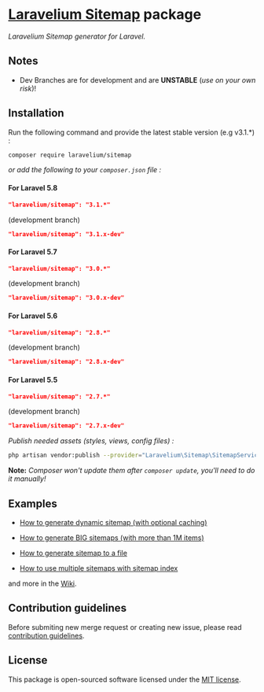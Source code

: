 # **[Laravelium Sitemap](https://laravelium.com) package**

*Laravelium Sitemap generator for Laravel.*

## Notes

- Dev Branches are for development and are **UNSTABLE** (*use on your own risk*)!

## Installation

Run the following command and provide the latest stable version (e.g v3.1.\*) :

```bash
composer require laravelium/sitemap
```

*or add the following to your `composer.json` file :*

#### For Laravel 5.8
```json
"laravelium/sitemap": "3.1.*"
```
(development branch)
```json
"laravelium/sitemap": "3.1.x-dev"
```

#### For Laravel 5.7
```json
"laravelium/sitemap": "3.0.*"
```
(development branch)
```json
"laravelium/sitemap": "3.0.x-dev"
```

#### For Laravel 5.6
```json
"laravelium/sitemap": "2.8.*"
```
(development branch)
```json
"laravelium/sitemap": "2.8.x-dev"
```

#### For Laravel 5.5
```json
"laravelium/sitemap": "2.7.*"
```
(development branch)
```json
"laravelium/sitemap": "2.7.x-dev"
```

*Publish needed assets (styles, views, config files) :*

```bash
php artisan vendor:publish --provider="Laravelium\Sitemap\SitemapServiceProvider"
```
**Note:** *Composer won't update them after `composer update`, you'll need to do it manually!*

## Examples

- [How to generate dynamic sitemap (with optional caching)](https://gitlab.com/Laravelium/Sitemap/wikis/Dynamic-sitemap)

- [How to generate BIG sitemaps (with more than 1M items)](https://gitlab.com/Laravelium/Sitemap/wikis/Generate-BIG-sitemaps)

- [How to generate sitemap to a file](https://gitlab.com/Laravelium/Sitemap/wikis/Generate-sitemap)

- [How to use multiple sitemaps with sitemap index](https://gitlab.com/Laravelium/Sitemap/wikis/Sitemap-index)

and more in the [Wiki](https://gitlab.com/Laravelium/Sitemap/wikis/home).

## Contribution guidelines

Before submiting new merge request or creating new issue, please read [contribution guidelines](https://gitlab.com/Laravelium/Sitemap/blob/master/CONTRIBUTING.md).

## License

This package is open-sourced software licensed under the [MIT license](https://opensource.org/licenses/MIT).